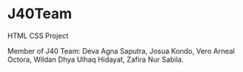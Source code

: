 # J40Team
HTML CSS Project

Member of J40 Team: 
Deva Agna Saputra, 
Josua Kondo, 
Vero Arneal Octora, 
Wildan Dhya Ulhaq Hidayat, 
Zafira Nur Sabila.
